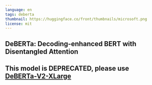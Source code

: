 ```yaml
---
language: en
tags: deberta
thumbnail: https://huggingface.co/front/thumbnails/microsoft.png
license: mit
---
```


## DeBERTa: Decoding-enhanced BERT with Disentangled Attention

## This model is DEPRECATED, please use [DeBERTa-V2-XLarge](https://huggingface.co/microsoft/deberta-v2-xlarge)

